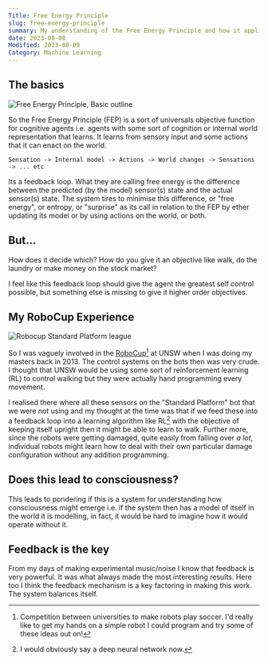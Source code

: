 ```yaml
---
Title: Free Energy Principle
slug: free-energy-principle
summary: My understanding of the Free Energy Principle and how it applies to (machine) learning agents.
date: 2023-08-08
Modified: 2023-08-09
Category: Machine Learning
---
```


## The basics

![Free Energy Principle, Basic outline]({static}/images/fep_simple.png)

So the Free Energy Principle (FEP) is a sort of universals objective function for cognitive agents i.e. agents with some sort of cognition or internal world representation that learns. It learns from sensory input and some actions that it can enact on the world.

    Sensation -> Internal model -> Actions -> World changes -> Sensations -> ... etc

Its a feedback loop. What they are calling free energy is the difference between the predicted (by the model) sensor(s) state and the actual sensor(s) state. The system tires to minimise this difference, or "free energy", or entropy, or "surprise" as its call in relation to the FEP by ether updating its model or by using actions on the world, or both.

## But...

How does it decide which?
How do you give it an objective like walk, do the laundry or make money on the stock market?

I feel like this feedback loop should give the agent the greatest self control possible, but something else is missing to give it higher order objectives.

## My RoboCup Experience

![Robocup Standard Platform league]({static}/images/robocup.png)

So I was vaguely involved in the [RoboCup](https://www.robocup.org/)[^robocup] at UNSW when I was doing my masters back in 2013. The control systems on the bots then was very crude. I thought that UNSW would be using some sort of reinforcement learning (RL) to control walking but they were actually hand programming every movement.

I realised there where all these sensors on the "Standard Platform" bot that we were not using and my thought at the time was that if we feed these into a feedback loop into a learning algorithm like RL[^notRL] with the objective of keeping itself upright then it might be able to learn to walk. Further more, since the robots were getting damaged, quite easily from falling over _a lot_, individual robots might learn how to deal with their own particular damage configuration without any addition programming.

## Does this lead to consciousness?

This leads to pondering if this is a system for understanding how consciousness might emerge i.e. if the system then has a model of itself in the world it is modelling, in fact, it would be hard to imagine how it would operate without it.

## Feedback is the key

From my days of making experimental music/noise I know that feedback is very powerful. It was what always made the most interesting results. Here too I think the feedback mechanism is a key factoring in making this work. The system balances itself.


[^robocup]: Competition between universities to make robots play soccer. I'd really like to get my hands on a simple robot I could program and try some of these ideas out on!
[^notRL]: I would obviously say a deep neural network now.